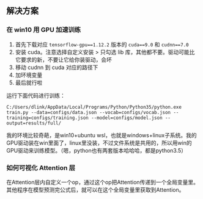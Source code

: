 
## 解决方案

### 在 win10 用 GPU 加速训练

1. 首先下载对应 `tensorflow-gpu==1.12.2` 版本的 `cuda==9.0` 和 `cudnn==7.0`
2. 安装 cuda。注意选择自定义安装 > 只勾选 lib 库，其他都不要。驱动可能比它要求的新，不要让它给你装驱动，会坏
3. 移动 cudnn 到 cuda 对应的路径下
4. 加环境变量
5. 最后就行啦

运行下面代码进行训练：

```
C:/Users/dlink/AppData/Local/Programs/Python/Python35/python.exe train.py --data=configs/data.json --vocab=configs/vocab.json --training=configs/training.json --model=configs/model.json --output=results/full/
```

我的环境比较奇葩，是win10+ubuntu wsl，也就是windows+linux子系统。我的GPU驱动装在win里面了，linux里没装，不过文件系统是共用的，所以用win的GPU驱动来训练模型。（嗯，python也有两套版本哈哈哈，都是python3.5）

### 如何可视化 Attention 层

在Attention层内自定义一个op，通过这个op把Attention传递到一个全局变量里。其他程序在模型预测完公式后，就可以在这个全局变量里获取到Attention。
